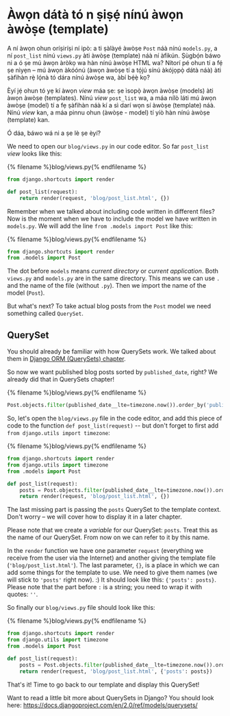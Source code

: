# Àwọn dátà tó n ṣiṣẹ́ nínú àwọn àwòṣe (template)

A ní àwọn ohun oríṣiríṣi ní ipò: a ti ṣàlàyé àwòṣe `Post` náà nínú `models.py`, a ní `post_list` nínú `views.py` àti àwòṣe (template) náà ní àfikún. Ṣùgbọ́n báwo ni a ó ṣe mú àwọn àròkọ wa hàn nínú àwòṣe HTML wa? Nítorí pé ohun tí a fẹ́ ṣe nìyẹn – mú àwọn àkóónú (àwọn àwòṣe tí a tọ́jú sínú àkójọpọ̀ dátà náà) àti ṣàfihàn rẹ̀ lọ́nà tó dára nínú àwòṣe wa, àbí bẹ́ẹ̀ kọ?

Èyí jẹ́ ohun tó yẹ kí àwọn *view* máa ṣe: ṣe ìsopọ̀ àwọn àwòṣe (models) àti àwọn àwòṣe (templates). Nínú *view* `post_list` wa, a máa nílò láti mú àwọn àwòṣe (model) tí a fẹ ṣàfihàn náà kí a sì darí wọn sí àwòṣe (template) náà. Nínú *view* kan, a máa pinnu ohun (àwòṣe - model) tí yíò hàn nínú àwòṣe (template) kan.

Ó dáa, báwo wá ni a ṣe lè ṣe èyí?

We need to open our `blog/views.py` in our code editor. So far `post_list` *view* looks like this:

{% filename %}blog/views.py{% endfilename %}

```python
from django.shortcuts import render

def post_list(request):
    return render(request, 'blog/post_list.html', {})
```

Remember when we talked about including code written in different files? Now is the moment when we have to include the model we have written in `models.py`. We will add the line `from .models import Post` like this:

{% filename %}blog/views.py{% endfilename %}

```python
from django.shortcuts import render
from .models import Post
```

The dot before `models` means *current directory* or *current application*. Both `views.py` and `models.py` are in the same directory. This means we can use `.` and the name of the file (without `.py`). Then we import the name of the model (`Post`).

But what's next? To take actual blog posts from the `Post` model we need something called `QuerySet`.

## QuerySet

You should already be familiar with how QuerySets work. We talked about them in [Django ORM (QuerySets) chapter](../django_orm/README.md).

So now we want published blog posts sorted by `published_date`, right? We already did that in QuerySets chapter!

{% filename %}blog/views.py{% endfilename %}

```python
Post.objects.filter(published_date__lte=timezone.now()).order_by('published_date')
```

So, let's open the `blog/views.py` file in the code editor, and add this piece of code to the function `def post_list(request)` -- but don't forget to first add `from django.utils import timezone`:

{% filename %}blog/views.py{% endfilename %}

```python
from django.shortcuts import render
from django.utils import timezone
from .models import Post

def post_list(request):
    posts = Post.objects.filter(published_date__lte=timezone.now()).order_by('published_date')
    return render(request, 'blog/post_list.html', {})
```

The last missing part is passing the `posts` QuerySet to the template context. Don't worry – we will cover how to display it in a later chapter.

Please note that we create a *variable* for our QuerySet: `posts`. Treat this as the name of our QuerySet. From now on we can refer to it by this name.

In the `render` function we have one parameter `request` (everything we receive from the user via the Internet) and another giving the template file (`'blog/post_list.html'`). The last parameter, `{}`, is a place in which we can add some things for the template to use. We need to give them names (we will stick to `'posts'` right now). :) It should look like this: `{'posts': posts}`. Please note that the part before `:` is a string; you need to wrap it with quotes: `''`.

So finally our `blog/views.py` file should look like this:

{% filename %}blog/views.py{% endfilename %}

```python
from django.shortcuts import render
from django.utils import timezone
from .models import Post

def post_list(request):
    posts = Post.objects.filter(published_date__lte=timezone.now()).order_by('published_date')
    return render(request, 'blog/post_list.html', {'posts': posts})
```

That's it! Time to go back to our template and display this QuerySet!

Want to read a little bit more about QuerySets in Django? You should look here: https://docs.djangoproject.com/en/2.0/ref/models/querysets/